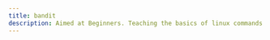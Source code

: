 ```yaml
---
title: bandit
description: Aimed at Beginners. Teaching the basics of linux commands and system structur. 
---
```


